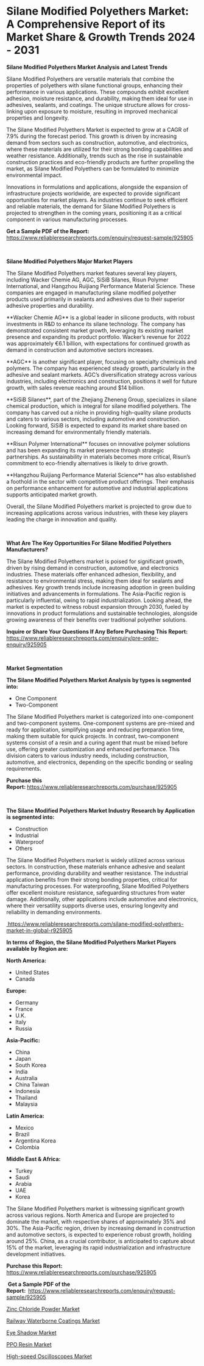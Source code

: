 <p><h1>Silane Modified Polyethers Market: A Comprehensive Report of its Market Share & Growth Trends 2024 - 2031</h1></p><p><strong>Silane Modified Polyethers Market Analysis and Latest Trends</strong></p>
<p><p>Silane Modified Polyethers are versatile materials that combine the properties of polyethers with silane functional groups, enhancing their performance in various applications. These compounds exhibit excellent adhesion, moisture resistance, and durability, making them ideal for use in adhesives, sealants, and coatings. The unique structure allows for cross-linking upon exposure to moisture, resulting in improved mechanical properties and longevity.</p><p>The Silane Modified Polyethers Market is expected to grow at a CAGR of 7.9% during the forecast period. This growth is driven by increasing demand from sectors such as construction, automotive, and electronics, where these materials are utilized for their strong bonding capabilities and weather resistance. Additionally, trends such as the rise in sustainable construction practices and eco-friendly products are further propelling the market, as Silane Modified Polyethers can be formulated to minimize environmental impact.</p><p>Innovations in formulations and applications, alongside the expansion of infrastructure projects worldwide, are expected to provide significant opportunities for market players. As industries continue to seek efficient and reliable materials, the demand for Silane Modified Polyethers is projected to strengthen in the coming years, positioning it as a critical component in various manufacturing processes.</p></p>
<p><strong>Get a Sample PDF of the Report:&nbsp;</strong> <a href="https://www.reliableresearchreports.com/enquiry/request-sample/925905?utm_campaign=7&utm_medium=2&utm_source=Github&utm_content=ia&utm_term=12122024&utm_id=silane-modified-polyethers">https://www.reliableresearchreports.com/enquiry/request-sample/925905</a></p>
<p>&nbsp;</p>
<p><strong>Silane Modified Polyethers Major Market Players</strong></p>
<p><p>The Silane Modified Polyethers market features several key players, including Wacker Chemie AG, AGC, SiSiB Silanes, Risun Polymer International, and Hangzhou Ruijiang Performance Material Science. These companies are engaged in manufacturing silane modified polyether products used primarily in sealants and adhesives due to their superior adhesive properties and durability.</p><p>**Wacker Chemie AG** is a global leader in silicone products, with robust investments in R&D to enhance its silane technology. The company has demonstrated consistent market growth, leveraging its existing market presence and expanding its product portfolio. Wacker’s revenue for 2022 was approximately €6.1 billion, with expectations for continued growth as demand in construction and automotive sectors increases.</p><p>**AGC** is another significant player, focusing on specialty chemicals and polymers. The company has experienced steady growth, particularly in the adhesive and sealant markets. AGC’s diversification strategy across various industries, including electronics and construction, positions it well for future growth, with sales revenue reaching around $14 billion.</p><p>**SiSiB Silanes**, part of the Zhejiang Zheneng Group, specializes in silane chemical production, which is integral for silane modified polyethers. The company has carved out a niche in providing high-quality silane products and caters to various sectors, including automotive and construction. Looking forward, SiSiB is expected to expand its market share based on increasing demand for environmentally friendly materials.</p><p>**Risun Polymer International** focuses on innovative polymer solutions and has been expanding its market presence through strategic partnerships. As sustainability in materials becomes more critical, Risun’s commitment to eco-friendly alternatives is likely to drive growth.</p><p>**Hangzhou Ruijiang Performance Material Science** has also established a foothold in the sector with competitive product offerings. Their emphasis on performance enhancement for automotive and industrial applications supports anticipated market growth.</p><p>Overall, the Silane Modified Polyethers market is projected to grow due to increasing applications across various industries, with these key players leading the charge in innovation and quality.</p></p>
<p>&nbsp;</p>
<p><strong>What Are The Key Opportunities For Silane Modified Polyethers Manufacturers?</strong></p>
<p><p>The Silane Modified Polyethers market is poised for significant growth, driven by rising demand in construction, automotive, and electronics industries. These materials offer enhanced adhesion, flexibility, and resistance to environmental stress, making them ideal for sealants and adhesives. Key growth trends include increasing adoption in green building initiatives and advancements in formulations. The Asia-Pacific region is particularly influential, owing to rapid industrialization. Looking ahead, the market is expected to witness robust expansion through 2030, fueled by innovations in product formulations and sustainable technologies, alongside growing awareness of their benefits over traditional polyether solutions.</p></p>
<p><strong>Inquire or Share Your Questions If Any Before Purchasing This Report:</strong> <a href="https://www.reliableresearchreports.com/enquiry/pre-order-enquiry/925905?utm_campaign=7&utm_medium=2&utm_source=Github&utm_content=ia&utm_term=12122024&utm_id=silane-modified-polyethers">https://www.reliableresearchreports.com/enquiry/pre-order-enquiry/925905</a></p>
<p>&nbsp;</p>
<p><strong>Market Segmentation</strong></p>
<p><strong>The Silane Modified Polyethers Market Analysis by types is segmented into:</strong></p>
<p><ul><li>One Component</li><li>Two-Component</li></ul></p>
<p><p>The Silane Modified Polyethers market is categorized into one-component and two-component systems. One-component systems are pre-mixed and ready for application, simplifying usage and reducing preparation time, making them suitable for quick projects. In contrast, two-component systems consist of a resin and a curing agent that must be mixed before use, offering greater customization and enhanced performance. This division caters to various industry needs, including construction, automotive, and electronics, depending on the specific bonding or sealing requirements.</p></p>
<p><strong>Purchase this Report:&nbsp;</strong><a href="https://www.reliableresearchreports.com/purchase/925905?utm_campaign=7&utm_medium=2&utm_source=Github&utm_content=ia&utm_term=12122024&utm_id=silane-modified-polyethers">https://www.reliableresearchreports.com/purchase/925905</a></p>
<p>&nbsp;</p>
<p><strong>The Silane Modified Polyethers Market Industry Research by Application is segmented into:</strong></p>
<p><ul><li>Construction</li><li>Industrial</li><li>Waterproof</li><li>Others</li></ul></p>
<p><p>The Silane Modified Polyethers market is widely utilized across various sectors. In construction, these materials enhance adhesive and sealant performance, providing durability and weather resistance. The industrial application benefits from their strong bonding properties, critical for manufacturing processes. For waterproofing, Silane Modified Polyethers offer excellent moisture resistance, safeguarding structures from water damage. Additionally, other applications include automotive and electronics, where their versatility supports diverse uses, ensuring longevity and reliability in demanding environments.</p></p>
<p><a href="https://www.reliableresearchreports.com/silane-modified-polyethers-market-in-global-r925905?utm_campaign=7&utm_medium=2&utm_source=Github&utm_content=ia&utm_term=12122024&utm_id=silane-modified-polyethers">&nbsp;https://www.reliableresearchreports.com/silane-modified-polyethers-market-in-global-r925905</a></p>
<p><strong>In terms of Region, the Silane Modified Polyethers Market Players available by Region are:</strong></p>
<p>
    <p> <strong> North America: </strong>
        <ul>
            <li>United States</li>
            <li>Canada</li>
        </ul>
        </p> 
    <p> <strong> Europe: </strong>
        <ul>
            <li>Germany</li>
            <li>France</li>
            <li>U.K.</li>
            <li>Italy</li>
            <li>Russia</li>
        </ul>
        </p> 
    <p> <strong> Asia-Pacific: </strong>
        <ul>
            <li>China</li>
            <li>Japan</li>
            <li>South Korea</li>
            <li>India</li>
            <li>Australia</li>
            <li>China Taiwan</li>
            <li>Indonesia</li>
            <li>Thailand</li>
            <li>Malaysia</li>
        </ul>
        </p> 
    <p> <strong> Latin America: </strong>
        <ul>
            <li>Mexico</li>
            <li>Brazil</li>
            <li>Argentina Korea</li>
            <li>Colombia</li>
        </ul>
        </p> 
    <p> <strong> Middle East & Africa: </strong>
        <ul>
            <li>Turkey</li>
            <li>Saudi</li>
            <li>Arabia</li>
            <li>UAE</li>
            <li>Korea</li>
        </ul>
    </p>
    </p>
<p><p>The Silane Modified Polyethers market is witnessing significant growth across various regions. North America and Europe are projected to dominate the market, with respective shares of approximately 35% and 30%. The Asia-Pacific region, driven by increasing demand in construction and automotive sectors, is expected to experience robust growth, holding around 25%. China, as a crucial contributor, is anticipated to capture about 15% of the market, leveraging its rapid industrialization and infrastructure development initiatives.</p></p>
<p><strong>Purchase this Report: </strong><a href="https://www.reliableresearchreports.com/purchase/925905?utm_campaign=7&utm_medium=2&utm_source=Github&utm_content=ia&utm_term=12122024&utm_id=silane-modified-polyethers">https://www.reliableresearchreports.com/purchase/925905</a></p>
<p>&nbsp;<strong>Get a Sample PDF of the Report:&nbsp;&nbsp;</strong><a href="https://www.reliableresearchreports.com/enquiry/request-sample/925905?utm_campaign=7&utm_medium=2&utm_source=Github&utm_content=ia&utm_term=12122024&utm_id=silane-modified-polyethers">https://www.reliableresearchreports.com/enquiry/request-sample/925905</a></p>
<p><strong></strong></p>
<p><p><a href="https://www.linkedin.com/pulse/market-report-clarion-insight-bvrmf?utm_campaign=7&utm_medium=2&utm_source=Github&utm_content=ia&utm_term=12122024&utm_id=silane-modified-polyethers">Zinc Chloride Powder Market</a></p><p><a href="https://github.com/angelajermaine/Market-Research-Report-List-5/blob/main/railway-waterborne-coatings-market.md?utm_campaign=7&utm_medium=2&utm_source=Github&utm_content=ia&utm_term=12122024&utm_id=silane-modified-polyethers">Railway Waterborne Coatings Market</a></p><p><a href="https://www.linkedin.com/pulse/eye-shadow-market-forecast-global-trends-analysis-from-2024-ka3je?utm_campaign=7&utm_medium=2&utm_source=Github&utm_content=ia&utm_term=12122024&utm_id=silane-modified-polyethers">Eye Shadow Market</a></p><p><a href="https://www.linkedin.com/pulse/p-factrackr-ho6he?utm_campaign=7&utm_medium=2&utm_source=Github&utm_content=ia&utm_term=12122024&utm_id=silane-modified-polyethers">PPO Resin Market</a></p><p><a href="https://github.com/provorikovar/Market-Research-Report-List-6/blob/main/high-speed-oscilloscopes-market.md?utm_campaign=7&utm_medium=2&utm_source=Github&utm_content=ia&utm_term=12122024&utm_id=silane-modified-polyethers">High-speed Oscilloscopes Market</a></p></p>